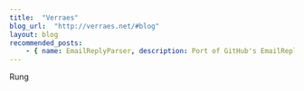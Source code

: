 ```yaml
---
title:  "Verraes"
blog_url:  "http://verraes.net/#blog"
layout: blog
recommended_posts:
    - { name: EmailReplyParser, description: Port of GitHub's EmailReplyParser library in PHP. }
---
```


Rung